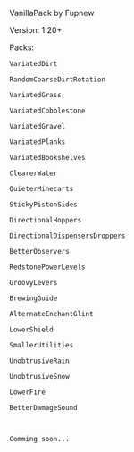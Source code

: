 VanillaPack by Fupnew

Version: 1.20+

Packs:

	VariatedDirt

	RandomCoarseDirtRotation

	VariatedGrass

	VariatedCobblestone

	VariatedGravel

	VariatedPlanks

	VariatedBookshelves

	ClearerWater

	QuieterMinecarts

	StickyPistonSides

	DirectionalHoppers

	DirectionalDispensersDroppers

	BetterObservers

	RedstonePowerLevels

	GroovyLevers

	BrewingGuide

	AlternateEnchantGlint

	LowerShield

	SmallerUtilities

	UnobtrusiveRain

	UnobtrusiveSnow

	LowerFire

	BetterDamageSound



	Comming soon...
	